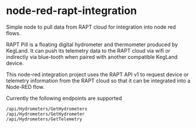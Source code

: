 # node-red-rapt-integration
Simple node to pull data from RAPT cloud for integration into node red flows.

RAPT Pill is a floating digital hydrometer and thermometer produced by KegLand.
It can push its telemetry data to the RAPT cloud via wifi or indirectly via blue-tooth when paired with another compatible KegLand device.

This node-red integration project uses the RAPT API v1 to request device or telemetry information from the RAPT cloud so that it can be integrated into a Node-RED flow.

Currently the following endpoints are supported 

```
/api​/Hydrometers​/GetHydrometers
/api​/Hydrometers​/GetHydrometer
/api​/Hydrometers​/GetTelemetry
```